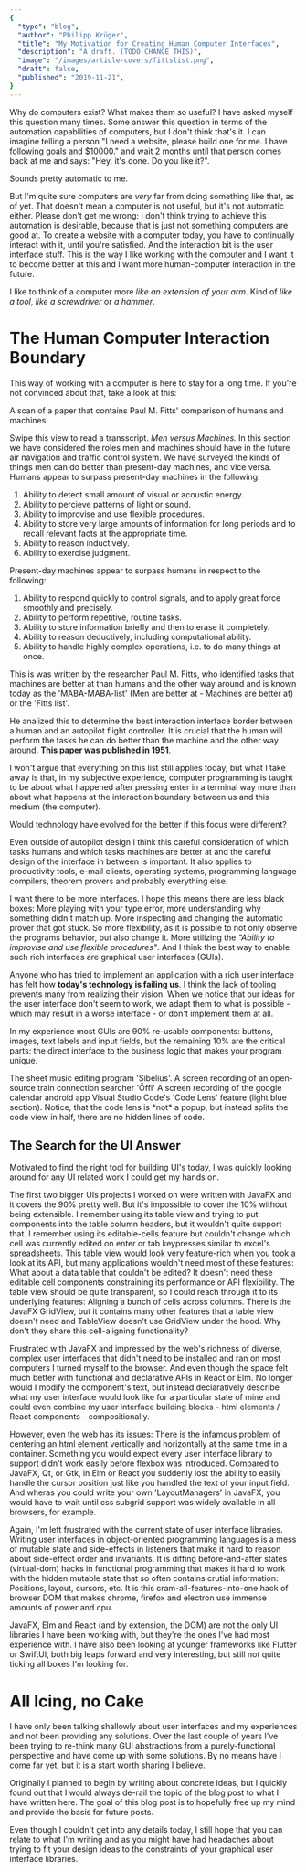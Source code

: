 ```yaml
---
{
  "type": "blog",
  "author": "Philipp Krüger",
  "title": "My Motivation for Creating Human Computer Interfaces",
  "description": "A draft. (TODO CHANGE THIS)",
  "image": "/images/article-covers/fittslist.png",
  "draft": false,
  "published": "2019-11-21",
}
---
```


Why do computers exist? What makes them so useful?
I have asked myself this question many times. Some answer this question in terms of the automation capabilities of computers, but I don't think that's it. I can imagine telling a person "I need a website, please build one for me. I have following goals and $10000." and wait 2 months until that person comes back at me and says: "Hey, it's done. Do you like it?".

Sounds pretty automatic to me.

But I'm quite sure computers are *very* far from doing something like that, as of yet. That doesn't mean a computer is not useful, but it's not automatic either. Please don't get me wrong: I don't think trying to achieve this automation is desirable, because that is just not something computers are good at. To create a website with a computer today, you have to continually interact with it, until you're satisfied. And the interaction bit is the user interface stuff. This is the way I like working with the computer and I want it to become better at this and I want more human-computer interaction in the future.

I like to think of a computer more *like an extension of your arm*. Kind of *like a tool*, *like a screwdriver* or *a hammer*.

# The Human Computer Interaction Boundary

This way of working with a computer is here to stay for a long time. If you're not convinced about that, take a look at this:

<Carusel>
<ImgCaptioned id="maba-maba-image" src="/images/content/FirstMABAMABA.png" alt="A scan of a paper that contains Paul M. Fitts' comparison of humans and machines">
A scan of a paper that contains Paul M. Fitts' comparison of humans and machines.

Swipe this view to read a transscript.
</ImgCaptioned>
<Markdown id="maba-maba-text">
*Men versus Machines.* In this section we have considered the roles men and machines should have in the future air navigation and traffic control system. We have surveyed the kinds of things men can do better than present-day machines, and vice versa.
Humans appear to surpass present-day machines in the following:

1. Ability to detect small amount of visual or acoustic energy.
2. Ability to percieve patterns of light or sound.
3. Ability to improvise and use flexible procedures.
4. Ability to store very large amounts of information for long periods and to recall relevant facts at the appropriate time.
5. Ability to reason inductively.
6. Ability to exercise judgment.

Present-day machines appear to surpass humans in respect to the following:

1. Ability to respond quickly to control signals, and to apply great force smoothly and precisely.
2. Ability to perform repetitive, routine tasks.
3. Ability to store information briefly and then to erase it completely.
4. Ability to reason deductively, including computational ability.
5. Ability to handle highly complex operations, i.e. to do many things at once.
</Markdown>
</Carusel>

This is was written by the researcher Paul M. Fitts, who identified tasks that machines are better at than humans and the other way around and is known today as the 'MABA-MABA-list' (Men are better at - Machines are better at) or the 'Fitts list'.

He analized this to determine the best interaction interface border between a human and an autopilot flight controller. It is crucial that the human will perform the tasks he can do better than the machine and the other way around. **This paper was published in 1951**.

I won't argue that everything on this list still applies today, but what I take away is that, in my subjective experience, computer programming is taught to be about what happened after pressing enter in a terminal way more than about what happens at the interaction boundary between us and this medium (the computer). 

Would technology have evolved for the better if this focus were different?

Even outside of autopilot design I think this careful consideration of which tasks humans and which tasks machines are better at and the careful design of the interface in between is important. It also applies to productivity tools, e-mail clients, operating systems, programming language compilers, theorem provers and probably everything else.

I want there to be more interfaces. I hope this means there are less black boxes:
More playing with your type error, more understanding why something didn't match up.
More inspecting and changing the automatic prover that got stuck.
So more flexibility, as it is possible to not only observe the programs behavior, but also change it.
More utilizing the *"Ability to improvise and use flexible procedures"*.
And I think the best way to enable such rich interfaces are graphical user interfaces (GUIs).

Anyone who has tried to implement an application with a rich user interface has felt how **today's technology is failing us**. I think the lack of tooling prevents many from realizing their vision. When we notice that our ideas for the user interface don't seem to work, we adapt them to what is possible - which may result in a worse interface - or don't implement them at all.

In my experience most GUIs are 90% re-usable components: buttons, images, text labels and input fields, but the remaining 10% are the critical parts: the direct interface to the business logic that makes your program unique.

<Carusel>
<ImgCaptioned id="sibelius-image" src="/images/content/sibelius.jpg" alt="The sheet music editing program 'Sibelius'.">
The sheet music editing program 'Sibelius'.
</ImgCaptioned>
<VideoCaptioned id="oeffi-screen-record" src="/images/content/oeffi-screen-record.mp4" alt="A screen recording of an open-source train connection searcher 'Öffi'">
A screen recording of an open-source train connection searcher 'Öffi'
</VideoCaptioned>
<VideoCaptioned id="calendar-recording" src="/images/content/calendar-recording.mp4" alt="A screen recording of the google calendar android app">
A screen recording of the google calendar android app
</VideoCaptioned>
<ImgCaptioned id="vscode-code-lens" src="/images/content/vscode-code-lens.png" alt="Visual Studio Code's 'Code Lens' feature">
Visual Studio Code's 'Code Lens' feature (light blue section). Notice, that the code lens is *not* a popup, but instead splits the code view in half, there are no hidden lines of code.
</ImgCaptioned>
</Carusel>

## The Search for the UI Answer

Motivated to find the right tool for building UI's today, I was quickly looking around for any UI related work I could get my hands on.

The first two bigger UIs projects I worked on were written with JavaFX and it covers the 90% pretty well. But it's impossible to cover the 10% without being extensible. I remember using its table view and trying to put components into the table column headers, but it wouldn't quite support that. I remember using its editable-cells feature but couldn't change which cell was currently edited on enter or tab keypresses similar to excel's spreadsheets.
This table view would look very feature-rich when you took a look at its API, but many applications wouldn't need most of these features: What about a data table that couldn't be edited? It doesn't need these editable cell components constraining its performance or API flexibility.
The table view should be quite transparent, so I could reach through it to its underlying features: Aligning a bunch of cells across columns.
There is the JavaFX GridView, but it contains many other features that a table view doesn't need and TableView doesn't use GridView under the hood. Why don't they share this cell-aligning functionality?

Frustrated with JavaFX and impressed by the web's richness of diverse, complex user interfaces that didn't need to be installed and ran on most computers I turned myself to the browser. And even though the space felt much better with functional and declarative APIs in React or Elm. No longer would I modify the component's text, but instead declaratively describe what my user interface would look like for a particular state of mine and could even combine my user interface building blocks - html elements / React components - compositionally.

However, even the web has its issues: There is the infamous problem of centering an html element vertically and horizontally at the same time in a container. Something you would expect every user interface library to support didn't work easily before flexbox was introduced.
Compared to JavaFX, Qt, or Gtk, in Elm or React you suddenly lost the ability to easily handle the cursor position just like you handled the text of your input field.
And wheras you could write your own 'LayoutManagers' in JavaFX, you would have to wait until css subgrid support was widely available in all browsers, for example.

Again, I'm left frustrated with the current state of user interface libraries. Writing user interfaces in object-oriented programming languages is a mess of mutable state and side-effects in listeners that make it hard to reason about side-effect order and invariants. It is diffing before-and-after states (virtual-dom) hacks in functional programming that makes it hard to work with the hidden mutable state that so often contains crutial information: Positions, layout, cursors, etc. It is this cram-all-features-into-one hack of browser DOM that makes chrome, firefox and electron use immense amounts of power and cpu.

JavaFX, Elm and React (and by extension, the DOM) are not the only UI libraries I have been working with, but they're the ones I've had most experience with. I have also been looking at younger frameworks like Flutter or SwiftUI, both big leaps forward and very interesting, but still not quite ticking all boxes I'm looking for.

# All Icing, no Cake

I have only been talking shallowly about user interfaces and my experiences and not been providing any solutions. Over the last couple of years I've been trying to re-think many GUI abstractions from a purely-functional perspective and have come up with some solutions. By no means have I come far yet, but it is a start worth sharing I believe.

Originally I planned to begin by writing about concrete ideas, but I quickly found out that I would always de-rail the topic of the blog post to what I have written here. The goal of this blog post is to hopefully free up my mind and provide the basis for future posts.

Even though I couldn't get into any details today, I still hope that you can relate to what I'm writing and as you might have had headaches about trying to fit your design ideas to the constraints of your graphical user interface libraries.
